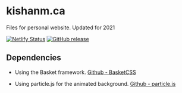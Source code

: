 # kishanm.ca

 Files for personal website. Updated for 2021

 [![Netlify Status](https://api.netlify.com/api/v1/badges/37673204-261e-4362-b29d-e64f9f3a2ee6/deploy-status)](https://app.netlify.com/sites/kishanm/deploys)
 [![GitHub release](https://flat.badgen.net/github/tag/kishanmanoharan/kishanm.ca)](https://flat.badgen.net/github/tag/kishanmanoharan/kishanm.ca)

## Dependencies
- Using the Basket framework. [Github - BasketCSS](https://github.com/Basket-CSS/basket)

- Using particle.js for the animated background. [Github - particle.js](https://github.com/VincentGarreau/particles.js/)
